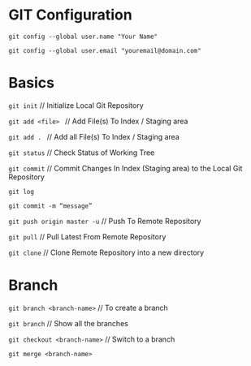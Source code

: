 # GIT Configuration
`git config --global user.name "Your Name"`

`git config --global user.email "youremail@domain.com" `

# Basics
`git init`    // Initialize Local Git Repository

`git add <file> ` // Add File(s) To Index / Staging area

`git add . ` // Add all File(s) To Index / Staging area

`git status`    // Check Status of Working Tree

`git commit`   // Commit Changes In Index (Staging area) to the Local Git Repository

`git log`

`git commit -m “message”`

`git push origin master -u`   // Push To Remote Repository

`git pull`            // Pull Latest From Remote Repository

`git clone`           // Clone Remote Repository into a new directory

# Branch
`git branch <branch-name>`                // To create a branch

`git branch`				                      // Show all the branches

`git checkout <branch-name>`		          // Switch to a branch


`git merge <branch-name>`


